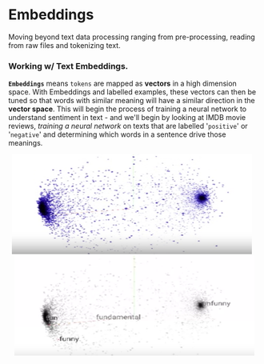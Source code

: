  # Embeddings

 Moving beyond text data processing ranging from pre-processing, reading from raw files and tokenizing text.

 ### Working w/ Text Embeddings.

 **`Embeddings`** means `tokens` are mapped as **vectors** in a high dimension space. With Embeddings and labelled examples, these vectors can then be tuned so that words with similar meaning will have a similar direction in the **vector space**. This will begin the process of training a neural network to understand sentiment in text - and we'll begin by looking at IMDB movie reviews, *training a neural network* on texts that are labelled '`positive`' or '`negative`' and determining which words in a sentence drive those meanings.  

 <p align="center">
  <img src="img/positive-negative.png" alt="Positive-Negative" width="480" height="200" style="display: inline-block; margin-right: 10px;">
  <img src="img/embed.png" alt="Embed" width="480" height="200" style="display: inline-block;">
</p>
